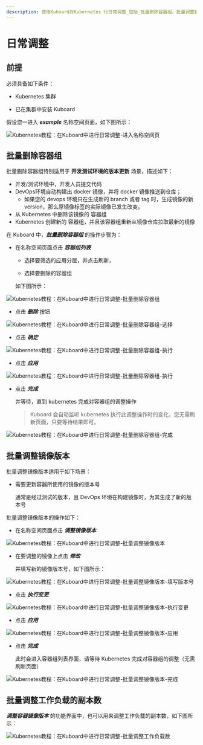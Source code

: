 ```yaml
---
description: 使用Kuboard对Kubernetes 行日常调整_包括_批量删除容器组、批量调整镜像版本、批量调整工作负载数
---
```


# 日常调整

<AdSenseTitle/>

## 前提

必须具备如下条件：

* Kubernetes 集群 

* 已在集群中安装 Kuboard

假设您一进入 ***example*** 名称空间页面，如下图所示：

![Kubernetes教程：在Kuboard中进行日常调整-进入名称空间页](./adjustion.assets/image-20190720232405147.png)



## 批量删除容器组

批量删除容器组特别适用于 **开发测试环境的版本更新** 场景，描述如下：

* 开发/测试环境中，开发人员提交代码
* DevOps环境自动构建出 docker 镜像，并将 docker 镜像推送到仓库；
  * 如果您的 devops 环境只在生成新的 branch 或者 tag 时，生成镜像的新 version，那么原镜像标签的实际镜像已发生改变。
* 从 Kubernetes 中删除该镜像的 容器组
* Kubernetes 创建新的 容器组，并且该容器组重新从镜像仓库拉取最新的镜像



在 Kuboard 中，***批量删除容器组*** 的操作步骤为：

* 在名称空间页面点击 ***容器组列表***

  * 选择要筛选的应用分层，并点击刷新，

  * 选择要删除的容器组

  如下图所示：

![Kubernetes教程：在Kuboard中进行日常调整-批量删除容器组](./adjustion.assets/image-20190720233322837.png)

* 点击 ***删除*** 按钮

![Kubernetes教程：在Kuboard中进行日常调整-批量删除容器组-选择](./adjustion.assets/image-20190720233348284.png)



* 点击 ***确定***

![Kubernetes教程：在Kuboard中进行日常调整-批量删除容器组-执行](./adjustion.assets/image-20190720233412812.png)



* 点击 ***应用***

![Kubernetes教程：在Kuboard中进行日常调整-批量删除容器组-执行](./adjustion.assets/image-20190720233436465.png)



* 点击 ***完成***

  并等待，直到 kubernetes 完成对容器组的调整操作

  > Kuboard 会自动监听 kubernetes 执行此调整操作时的变化，您无需刷新页面，只要等待结果即可。

![Kubernetes教程：在Kuboard中进行日常调整-批量删除容器组-完成](./adjustion.assets/image-20190720233512996.png)



## 批量调整镜像版本

批量调整镜像版本适用于如下场景：

* 需要更新容器所使用的镜像的版本号

  通常是经过测试的版本，且 DevOps 环境在构建镜像时，为其生成了新的版本号



批量调整镜像版本的操作如下：

* 在名称空间页面点击 ***调整镜像版本***

![Kubernetes教程：在Kuboard中进行日常调整-批量调整镜像版本](./adjustion.assets/image-20190721000526434.png)

* 在要调整的镜像上点击 ***修改*** 

  并填写新的镜像版本号，如下图所示：

![Kubernetes教程：在Kuboard中进行日常调整-批量调整镜像版本-填写版本号](./adjustion.assets/image-20190721000759925.png)



* 点击 ***执行变更***

![Kubernetes教程：在Kuboard中进行日常调整-批量调整镜像版本-执行变更](./adjustion.assets/image-20190721000822458.png)



* 点击 ***应用***

![Kubernetes教程：在Kuboard中进行日常调整-批量调整镜像版本-应用](./adjustion.assets/image-20190721000847954.png)

* 点击 ***完成***

  此时会进入容器组列表界面，请等待 Kubernetes 完成对容器组的调整（无需刷新页面）

![Kubernetes教程：在Kuboard中进行日常调整-批量调整镜像版本-完成](./adjustion.assets/image-20190721000919933.png)



## 批量调整工作负载的副本数



***调整容器镜像版本*** 的功能界面中，也可以用来调整工作负载的副本数，如下图所示：

![Kubernetes教程：在Kuboard中进行日常调整-批量调整工作负载数](./adjustion.assets/image-20190721100715898.png)
